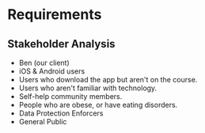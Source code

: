 Requirements
============

Stakeholder Analysis
--------------------
- Ben (our client)
- iOS & Android users
- Users who download the app but aren't on the course.
- Users who aren't familiar with technology.
- Self-help community members.
- People who are obese, or have eating disorders.
- Data Protection Enforcers
- General Public

